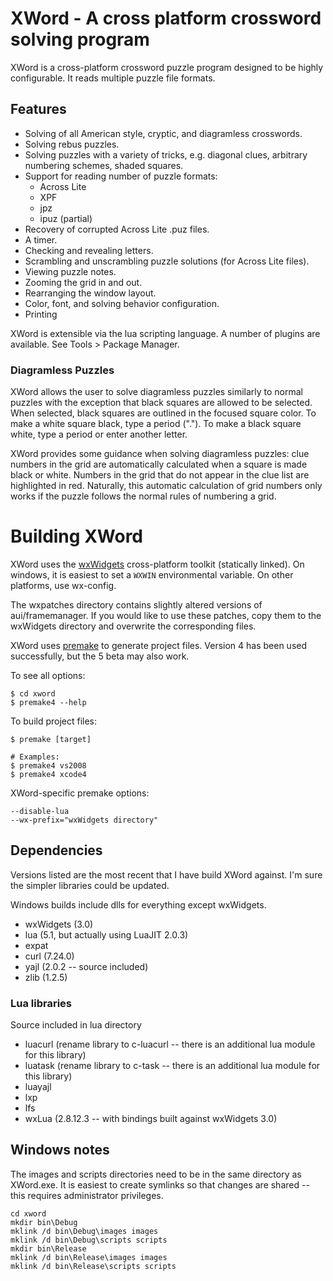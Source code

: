 
# XWord - A cross platform crossword solving program #

XWord is a cross-platform crossword puzzle program designed to be highly
configurable.  It reads multiple puzzle file formats.

## Features ##

* Solving of all American style, cryptic, and diagramless crosswords.
* Solving rebus puzzles.
* Solving puzzles with a variety of tricks, e.g. diagonal clues, arbitrary
  numbering schemes, shaded squares.
* Support for reading number of puzzle formats:
    * Across Lite
    * XPF
    * jpz
    * ipuz (partial)
* Recovery of corrupted Across Lite .puz files.
* A timer.
* Checking and revealing letters.
* Scrambling and unscrambling puzzle solutions (for Across Lite files).
* Viewing puzzle notes.
* Zooming the grid in and out.
* Rearranging the window layout.
* Color, font, and solving behavior configuration.
* Printing

XWord is extensible via the lua scripting language.  A number of plugins are
available.  See Tools > Package Manager.


### Diagramless Puzzles ###

XWord allows the user to solve diagramless puzzles similarly to normal puzzles
with the exception that black squares are allowed to be selected. When
selected, black squares are outlined in the focused square color.
To make a white square black, type a period (".").  To make a black square
white, type a period or enter another letter.

XWord provides some guidance when solving diagramless puzzles: clue numbers
in the grid are automatically calculated when a square is made black or white.
Numbers in the grid that do not appear in the clue list are highlighted in red.
Naturally, this automatic calculation of grid numbers only works if the puzzle
follows the normal rules of numbering a grid.


# Building XWord #

XWord uses the [wxWidgets](http://www.wxwidgets.org) cross-platform toolkit
(statically linked).  On windows, it is easiest to set a `WXWIN` environmental
variable.  On other platforms, use wx-config.

The wxpatches directory contains slightly altered versions of aui/framemanager.
If you would like to use these patches, copy them to the wxWidgets directory
and overwrite the corresponding files.

XWord uses [premake](http://industriousone.com/premake/download) to generate
project files.  Version 4 has been used successfully, but the 5 beta may also work.

To see all options:

    $ cd xword
    $ premake4 --help

To build project files:

    $ premake [target]

    # Examples:
    $ premake4 vs2008
    $ premake4 xcode4

XWord-specific premake options:

    --disable-lua
    --wx-prefix="wxWidgets directory"

## Dependencies ##

Versions listed are the most recent that I have build XWord against.
I'm sure the simpler libraries could be updated.

Windows builds include dlls for everything except wxWidgets.

* wxWidgets (3.0)
* lua (5.1, but actually using LuaJIT 2.0.3)
* expat
* curl (7.24.0)
* yajl (2.0.2 -- source included)
* zlib (1.2.5)

### Lua libraries ###

Source included in lua directory

* luacurl (rename library to c-luacurl -- there is an additional lua module for this library)
* luatask (rename library to c-task -- there is an additional lua module for this library)
* luayajl
* lxp
* lfs
* wxLua (2.8.12.3 -- with bindings built against wxWidgets 3.0)


## Windows notes ##

The images and scripts directories need to be in the same directory as XWord.exe.
It is easiest to create symlinks so that changes are shared -- this requires
administrator privileges.

    cd xword
    mkdir bin\Debug
    mklink /d bin\Debug\images images
    mklink /d bin\Debug\scripts scripts
    mkdir bin\Release
    mklink /d bin\Release\images images
    mklink /d bin\Release\scripts scripts

